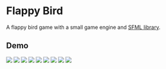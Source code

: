 # Flappy Bird
A flappy bird game with a small game engine and [SFML library](https://www.sfml-dev.org/).

## Demo
<img src="https://github.com/zzzKai/flappy-bird/blob/master/demo/demo1.png">
<img src="https://github.com/zzzKai/flappy-bird/blob/master/demo/demo2.png">
<img src="https://github.com/zzzKai/flappy-bird/blob/master/demo/demo3.png">
<img src="https://github.com/zzzKai/flappy-bird/blob/master/demo/demo4.png">
<img src="https://github.com/zzzKai/flappy-bird/blob/master/demo/demo5.png">
<img src="https://github.com/zzzKai/flappy-bird/blob/master/demo/demo6.png">
<img src="https://github.com/zzzKai/flappy-bird/blob/master/demo/demo7.png">
<img src="https://github.com/zzzKai/flappy-bird/blob/master/demo/demo8.png">
<img src="https://github.com/zzzKai/flappy-bird/blob/master/demo/demo9.png">
